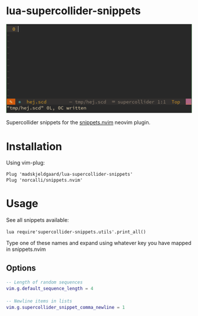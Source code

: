 # lua-supercollider-snippets

![in action](assets/rest.gif)

Supercollider snippets for the [snippets.nvim](https://github.com/norcalli/snippets.nvim) neovim plugin.

# Installation
Using vim-plug:

```vim
Plug 'madskjeldgaard/lua-supercollider-snippets'
Plug 'norcalli/snippets.nvim'
```

# Usage
See all snippets available:

`lua require'supercollider-snippets.utils'.print_all()`

Type one of these names and expand using whatever key you have mapped in snippets.nvim

## Options

```lua 
-- Length of random sequences
vim.g.default_sequence_length = 4

-- Newline items in lists
vim.g.supercollider_snippet_comma_newline = 1
```
